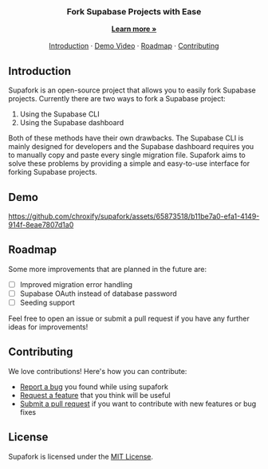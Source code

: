 <p align="center" style="margin-top: 120px">
  <h3 align="center">Fork Supabase Projects with Ease</h3>
  
  <p align="center">
    <a href="https://supafork.com"><strong>Learn more »</strong></a>
    <br />
    <br />
    <a href="https://github.com/chroxify/supafork/tree/main#introduction">Introduction</a>
    ·
    <a href="https://github.com/chroxify/supafork/tree/main#demo">Demo Video</a>
    ·
    <a href="https://github.com/chroxify/supafork/tree/main#roadmap">Roadmap</a>
    ·
    <a href="https://github.com/chroxify/supafork/tree/main#contributing">Contributing</a>
  </p>
</p>

## Introduction

Supafork is an open-source project that allows you to easily fork Supabase projects. Currently there are two ways to fork a Supabase project:

1. Using the Supabase CLI
2. Using the Supabase dashboard

Both of these methods have their own drawbacks. The Supabase CLI is mainly designed for developers and the Supabase dashboard requires you to manually copy and paste every single migration file. Supafork aims to solve these problems by providing a simple and easy-to-use interface for forking Supabase projects.

## Demo

https://github.com/chroxify/supafork/assets/65873518/b11be7a0-efa1-4149-914f-8eae7807d1a0

## Roadmap

Some more improvements that are planned in the future are:

- [ ] Improved migration error handling
- [ ] Supabase OAuth instead of database password
- [ ] Seeding support

Feel free to open an issue or submit a pull request if you have any further ideas for improvements!

## Contributing

We love contributions! Here's how you can contribute:
- [Report a bug](https://github.com/chroxify/supafork/issues/new?labels=bug) you found while using supafork
- [Request a feature](https://github.com/chroxify/supafork/issues/new?labels=enhancement) that you think will be useful
- [Submit a pull request](https://github.com/chroxify/supafork/pulls) if you want to contribute with new features or bug fixes


## License
Supafork is licensed under the [MIT License](https://github.com/chroxify/supafork/blob/main/LICENSE).
